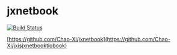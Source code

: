 # jxnetbook


[![Build Status](https://travis-ci.com/Chao-Xi/jxnetbook.svg?branch=main)](https://travis-ci.com/Chao-Xi/jxnetbook)


[https://github.com/Chao-Xi/jxnetbook](https://github.com/Chao-Xi/jxisjxnetbooktiobook)
